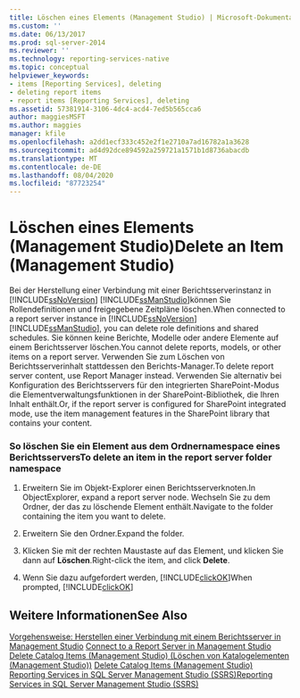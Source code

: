 ```yaml
---
title: Löschen eines Elements (Management Studio) | Microsoft-Dokumentation
ms.custom: ''
ms.date: 06/13/2017
ms.prod: sql-server-2014
ms.reviewer: ''
ms.technology: reporting-services-native
ms.topic: conceptual
helpviewer_keywords:
- items [Reporting Services], deleting
- deleting report items
- report items [Reporting Services], deleting
ms.assetid: 57381914-3106-4dc4-acd4-7ed5b565cca6
author: maggiesMSFT
ms.author: maggies
manager: kfile
ms.openlocfilehash: a2dd1ecf333c452e2f1e2710a7ad16782a1a3628
ms.sourcegitcommit: ad4d92dce894592a259721a1571b1d8736abacdb
ms.translationtype: MT
ms.contentlocale: de-DE
ms.lasthandoff: 08/04/2020
ms.locfileid: "87723254"
---
```

# <a name="delete-an-item-management-studio"></a><span data-ttu-id="eb0b6-102">Löschen eines Elements (Management Studio)</span><span class="sxs-lookup"><span data-stu-id="eb0b6-102">Delete an Item (Management Studio)</span></span>
  <span data-ttu-id="eb0b6-103">Bei der Herstellung einer Verbindung mit einer Berichtsserverinstanz in [!INCLUDE[ssNoVersion](../../includes/ssnoversion-md.md)] [!INCLUDE[ssManStudio](../../includes/ssmanstudio-md.md)]können Sie Rollendefinitionen und freigegebene Zeitpläne löschen.</span><span class="sxs-lookup"><span data-stu-id="eb0b6-103">When connected to a report server instance in [!INCLUDE[ssNoVersion](../../includes/ssnoversion-md.md)] [!INCLUDE[ssManStudio](../../includes/ssmanstudio-md.md)], you can delete role definitions and shared schedules.</span></span> <span data-ttu-id="eb0b6-104">Sie können keine Berichte, Modelle oder andere Elemente auf einem Berichtsserver löschen.</span><span class="sxs-lookup"><span data-stu-id="eb0b6-104">You cannot delete reports, models, or other items on a report server.</span></span> <span data-ttu-id="eb0b6-105">Verwenden Sie zum Löschen von Berichtsserverinhalt stattdessen den Berichts-Manager.</span><span class="sxs-lookup"><span data-stu-id="eb0b6-105">To delete report server content, use Report Manager instead.</span></span> <span data-ttu-id="eb0b6-106">Verwenden Sie alternativ bei Konfiguration des Berichtsservers für den integrierten SharePoint-Modus die Elementverwaltungsfunktionen in der SharePoint-Bibliothek, die Ihren Inhalt enthält.</span><span class="sxs-lookup"><span data-stu-id="eb0b6-106">Or, if the report server is configured for SharePoint integrated mode, use the item management features in the SharePoint library that contains your content.</span></span>  
  
### <a name="to-delete-an-item-in-the-report-server-folder-namespace"></a><span data-ttu-id="eb0b6-107">So löschen Sie ein Element aus dem Ordnernamespace eines Berichtsservers</span><span class="sxs-lookup"><span data-stu-id="eb0b6-107">To delete an item in the report server folder namespace</span></span>  
  
1.  <span data-ttu-id="eb0b6-108">Erweitern Sie im Objekt-Explorer einen Berichtsserverknoten.</span><span class="sxs-lookup"><span data-stu-id="eb0b6-108">In ObjectExplorer, expand a report server node.</span></span> <span data-ttu-id="eb0b6-109">Wechseln Sie zu dem Ordner, der das zu löschende Element enthält.</span><span class="sxs-lookup"><span data-stu-id="eb0b6-109">Navigate to the folder containing the item you want to delete.</span></span>  
  
2.  <span data-ttu-id="eb0b6-110">Erweitern Sie den Ordner.</span><span class="sxs-lookup"><span data-stu-id="eb0b6-110">Expand the folder.</span></span>  
  
3.  <span data-ttu-id="eb0b6-111">Klicken Sie mit der rechten Maustaste auf das Element, und klicken Sie dann auf **Löschen**.</span><span class="sxs-lookup"><span data-stu-id="eb0b6-111">Right-click the item, and click **Delete**.</span></span>  
  
4.  <span data-ttu-id="eb0b6-112">Wenn Sie dazu aufgefordert werden, [!INCLUDE[clickOK](../../includes/clickok-md.md)]</span><span class="sxs-lookup"><span data-stu-id="eb0b6-112">When prompted, [!INCLUDE[clickOK](../../includes/clickok-md.md)]</span></span>  
  
## <a name="see-also"></a><span data-ttu-id="eb0b6-113">Weitere Informationen</span><span class="sxs-lookup"><span data-stu-id="eb0b6-113">See Also</span></span>  
 <span data-ttu-id="eb0b6-114">[Vorgehensweise: Herstellen einer Verbindung mit einem Berichtsserver in Management Studio](connect-to-a-report-server-in-management-studio.md) </span><span class="sxs-lookup"><span data-stu-id="eb0b6-114">[Connect to a Report Server in Management Studio](connect-to-a-report-server-in-management-studio.md) </span></span>  
 <span data-ttu-id="eb0b6-115">[Delete Catalog Items (Management Studio) (Löschen von Katalogelementen (Management Studio))](delete-catalog-items-management-studio.md) </span><span class="sxs-lookup"><span data-stu-id="eb0b6-115">[Delete Catalog Items &#40;Management Studio&#41;](delete-catalog-items-management-studio.md) </span></span>  
 [<span data-ttu-id="eb0b6-116">Reporting Services in SQL Server Management Studio (SSRS)</span><span class="sxs-lookup"><span data-stu-id="eb0b6-116">Reporting Services in SQL Server Management Studio &#40;SSRS&#41;</span></span>](reporting-services-in-sql-server-management-studio-ssrs.md)  
  
  
